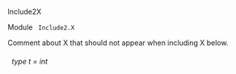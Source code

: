 Include2X

 Module `` Include2.X`` 


Comment about X that should not appear when including X below.

<a id="type-t"></a>
###### &nbsp; type t = int

